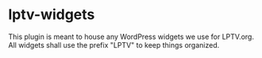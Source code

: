 # lptv-widgets
This plugin is meant to house any WordPress widgets we use for LPTV.org. All widgets shall use the prefix "LPTV" to keep things organized.
